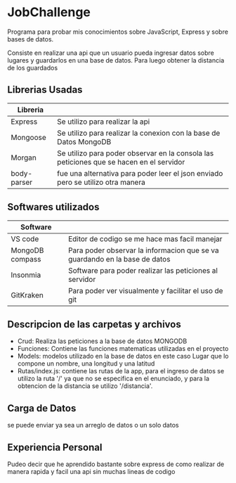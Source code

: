 # JobChallenge

Programa para probar mis conocimientos sobre JavaScript, Express y sobre bases de datos.

Consiste en realizar una api que un usuario pueda ingresar datos sobre lugares y guardarlos en una base de datos. Para luego obtener la distancia de los guardados

## Librerias Usadas

| Libreria |  |
| ------ | ------ |
|Express|  Se utilizo para realizar la api|
|Mongoose| Se utilizo para realizar la conexion con la base de Datos MongoDB|
|Morgan |  Se utilizo para poder observar en la consola las peticiones que se hacen en el servidor|
|body-parser| fue una alternativa para poder leer el json enviado pero se utilizo otra manera|


## Softwares utilizados

| Software | |
| ------ | ------ |
|VS code| Editor de codigo se me hace mas facil manejar|
|MongoDB compass| Para poder observar la informacion que se va guardando en la base de datos|
| Insonmia | Software para poder realizar las peticiones al servidor |
| GitKraken | Para poder ver visualmente y facilitar el uso de git|

## Descripcion de las carpetas y archivos
- Crud: Realiza las peticiones a la base de datos MONGODB
- Funciones: Contiene las funciones matematicas utilizadas en el  proyecto
- Models: modelos utilizado en la base de datos en este caso Lugar que lo compone un nombre, una longitud y una latitud
- Rutas/index.js: contiene las rutas de la app, para el ingreso de datos se utilizo la ruta '/' ya que no se especifica en el enunciado, y para la obtencion de la distancia se utilizo '/distancia'.


## Carga de Datos
se puede enviar ya sea un arreglo de datos o un solo datos


## Experiencia Personal

Pudeo decir que he aprendido bastante sobre express de como realizar de manera rapida y facil una api sin muchas lineas de codigo

